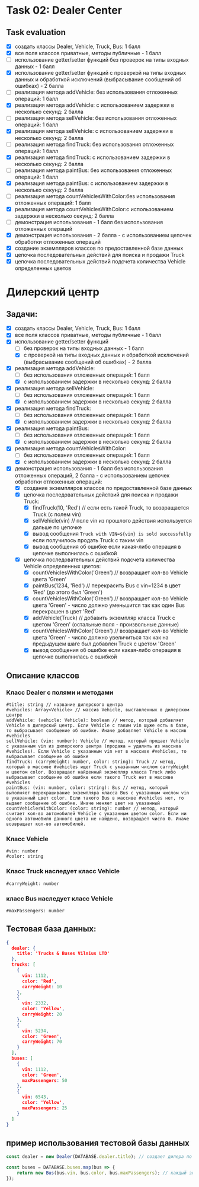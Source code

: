 # Task 02: Dealer Center

## Task evaluation

- [x] создать классы Dealer, Vehicle, Truck, Bus: 1 балл
- [x] все поля классов приватные, методы публичные - 1 балл
- [ ] использование getter/setter функций без проверок на типы входных данных - 1 балл
- [x] использование getter/setter функций с проверкой на типы входных данных и обработкой исключений (выбрасывание
  сообщений об ошибках) - 2 балла
- [ ] реализация метода addVehicle: без использования отложенных операций: 1 балл
- [x] реализация метода addVehicle: с использованием задержки в несколько секунд: 2 балла
- [ ] реализация метода sellVehicle: без использования отложенных операций: 1 балл
- [x] реализация метода sellVehicle: с использованием задержки в несколько секунд: 2 балла
- [ ] реализация метода findTruck: без использования отложенных операций: 1 балл
- [x] реализация метода findTruck: с использованием задержки в несколько секунд: 2 балла
- [ ] реализация метода paintBus: без использования отложенных операций: 1 балл
- [x] реализация метода paintBus: с использованием задержки в несколько секунд: 2 балла
- [ ] реализация метода countVehiclesWithColor:без использования отложенных операций: 1 балл
- [x] реализация метода countVehiclesWithColor:с использованием задержки в несколько секунд: 2 балла
- [ ] демонстрация использования - 1 балл без использования отложенных операций
- [x] демонстрация использования - 2 балла - с использованием цепочек обработки отложенных операций
- [x] создание экземпляров классов по предоставленной базе данных
- [x] цепочка последовательных действий для поиска и продажи Truck
- [x] цепочка последовательных действий подсчета количества Vehicle определенных цветов

# Дилерский центр

## Задачи:

- [x] создать классы Dealer, Vehicle, Truck, Bus: 1 балл
- [x] все поля классов приватные, методы публичные - 1 балл
- [x] использование getter/setter функций
    - [ ] без проверок на типы входных данных - 1 балл
    - [x] с проверкой на типы входных данных и обработкой исключений (выбрасывание сообщений об ошибках) - 2 балла
- [x] реализация метода addVehicle:
    - [ ] без использования отложенных операций: 1 балл
    - [x] с использованием задержки в несколько секунд: 2 балла
- [x] реализация метода sellVehicle:
    - [ ] без использования отложенных операций: 1 балл
    - [x] с использованием задержки в несколько секунд: 2 балла
- [x] реализация метода findTruck:
    - [ ] без использования отложенных операций: 1 балл
    - [x] с использованием задержки в несколько секунд: 2 балла
- [x] реализация метода paintBus:
    - [ ] без использования отложенных операций: 1 балл
    - [x] с использованием задержки в несколько секунд: 2 балла
- [x] реализация метода countVehiclesWithColor:
    - [ ] без использования отложенных операций: 1 балл
    - [x] с использованием задержки в несколько секунд: 2 балла
- [x] демонстрация использования - 1 балл без использования отложенных операций, 2 балла - с использованием цепочек
  обработки отложенных операций:
    - [x] создание экземпляров классов по предоставленной базе данных
    - [x] цепочка последовательных действий для поиска и продажи Truck:
        - [x] findTruck(10, 'Red') // если есть такой Truck, то возвращается Truck (с полем vin)
        - [x] sellVehicle(vin) // поле vin из прошлого действия используется дальше по цепочке
        - [x] вывод сообщения `Truck with VIN=${vin} is sold successfully` если получилось продать Truck с таким vin
        - [x] вывод сообщения об ошибке если какая-либо операция в цепочке выполнилась с ошибкой
    - [x] цепочка последовательных действий подсчета количества Vehicle определенных цветов:
        - [x] countVehiclesWithColor('Green') // возвращает кол-во Vehicle цвета 'Green'
        - [x] paintBus(1234, 'Red') // перекрасить Bus с vin=1234 в цвет 'Red' (до этого был 'Green')
        - [x] countVehiclesWithColor('Green') // возвращает кол-во Vehicle цвета 'Green' - число должно уменьшится так
          как один Bus перекрашен в цвет 'Red'
        - [x] addVehicle(Truck) // добавить экземпляр класса Truck с цветом 'Green' (остальные поля - произвольные
          данные)
        - [x] countVehiclesWithColor('Green') // возвращает кол-во Vehicle цвета 'Green' - число должно увеличиться так
          как на предыдущем шаге был добавлен Truck с цветом 'Green'
        - [x] вывод сообщения об ошибке если какая-либо операция в цепочке выполнилась с ошибкой

## Описание классов

### Класс Dealer с полями и методами

    #title: string // название дилерского центра
    #vehicles: Array<Vehicle> // массив Vehicle, выставленных в дилерском центре
    addVehicle: (vehicle: Vehicle): boolean // метод, который добавляет Vehicle в дилерский центр. Если Vehicle с таким vin шуже есть в базе, то выбрасывает сообщение об ошибке. Иначе добавляет Vehicle в массив #vehicles
    sellVehicle: (vin: number): Vehicle // метод, который продает Vehicle с указанным vin из дилерского центра (продажа = удалить из массива #vehicles). Если Vehicle с указанным vin нет в массиве #vehicles, то выбрасывает сообщение об ошибке
    findTruck: (carryWeight: number, color: string): Truck // метод, который в массиве #vehicles ищет Truck с указанным числом carryWeight и цветом color. Возвращает найденный экзмепляр класса Truck либо выбрасывает сообщение об ошибке если такого Truck нет в массиве #vehicles
    paintBus: (vin: number, color: string): Bus // метод, который выполняет перекрашивание экземпляра класса Bus с указанным числом vin в указанный цвет color. Если такого Bus в массиве #vehicles нет, то выдает сообщение об ошибке. Иначе меняет цвет на указанный
    countVehiclesWithColor: (color: string): number // метод, который считает кол-во автомобилей Vehicle с указанным цветом color. Если ни одного автомобиля данного цвета не найдено, возвращает число 0. Иначе возвращает кол-во автомобилей.

### Класс Vehicle

    #vin: number
    #color: string

### Класс Truck наследует класс Vehicle

    #carryWeight: number

### класс Bus наследует класс Vehicle

    #maxPassengers: number

## Тестовая база данных:

```json lines
{
  dealer: {
    title: 'Trucks & Buses Vilnius LTD'
  },
  trucks: [
    {
      vin: 1112,
      color: 'Red',
      carryWeight: 10
    },
    {
      vin: 2332,
      color: 'Yellow',
      carryWeight: 20
    },
    {
      vin: 5234,
      color: 'Green',
      carryWeight: 70
    }
  ],
  buses: [
    {
      vin: 1112,
      color: 'Green',
      maxPassengers: 50
    },
    {
      vin: 6543,
      color: 'Yellow',
      maxPassengers: 25
    }
  ]
}
```

## пример использования тестовой базы данных

```javascript
const dealer = new Dealer(DATABASE.dealer.title); // создает дилера по информации из тестовой базе данных
````

```javascript
const buses = DATABASE.buses.map(bus => {
    return new Bus(bus.vin, bus.color, bus.maxPassengers); // каждый элемент массива из тестовой базы данных переводим в экземпляр класса Bus. Сохраняем полученный массив в переменную buses
});
```

